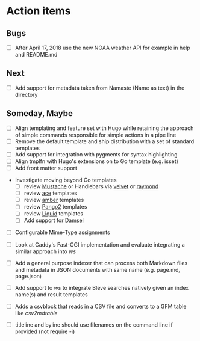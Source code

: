 
# Action items

## Bugs

+ [ ] After April 17, 2018 use the new NOAA weather API for example in help and README.md

## Next

+ [ ] Add support for metadata taken from Namaste (Name as text) in the directory

## Someday, Maybe

+ [ ] Align templating and feature set with Hugo while retaining the approach of simple commands responsible for simple actions in a pipe line
+ [ ] Remove the default template and ship distribution with a set of standard templates
+ [ ] Add support for integration with pygments for syntax highlighting
+ [ ] Align tmplfn with Hugo's extensions on to Go template (e.g. isset)
+ [ ] Add front matter support
+ Investigate moving beyond Go templates 
    + [ ] review [Mustache](https://github.com/hoisie/mustache) or Handlebars via [velvet](https://github.com/gobuffalo/velvet) or [raymond](https://github.com/aymerick/raymond)
    + [ ] review [ace](https://github.com/yosssi/ace) templates
    + [ ] review [amber](https://github.com/eknkc/amber) templates
    + [ ] review [Pango2](https://github.com/flosch/pongo2) templates
    + [ ] review [Liquid](https://github.com/osteele/liquid) templates
    + [ ] Add support for [Damsel](https://github.com/dskinner/damsel)
+ [ ] Configurable Mime-Type assignments
+ [ ] Look at Caddy's Fast-CGI implementation and evaluate integrating a similar approach into _ws_
+ [ ] Add a general purpose indexer that can process both Markdown files and metadata in JSON documents with same name (e.g. page.md, page.json)
+ [ ] Add support to _ws_ to integrate Bleve searches natively given an index name(s) and result templates
+ [ ] Adds a csvblock that reads in a CSV file and converts to a GFM table like _csv2mdtable_
+ [ ] titleline and byline should use filenames on the command line if provided (not require -i)

